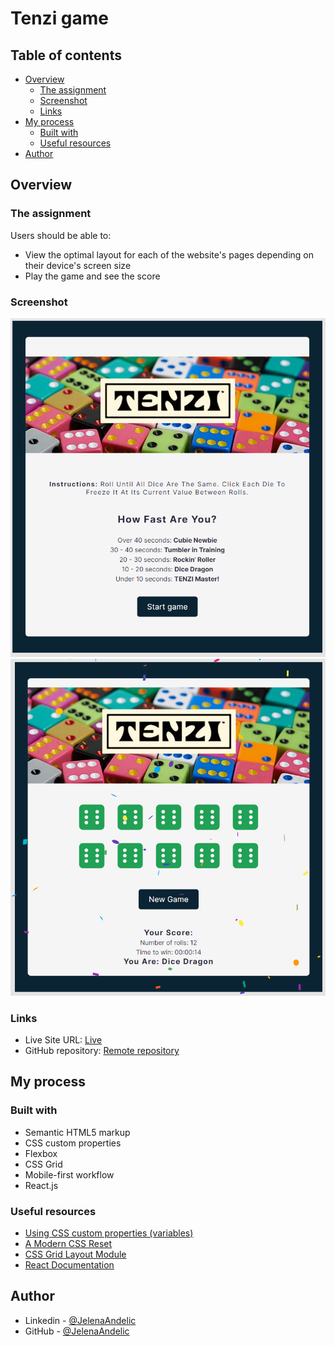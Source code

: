 # Tenzi game

## Table of contents

- [Overview](#overview)
  - [The assignment](#the-assignment)
  - [Screenshot](#screenshot)
  - [Links](#links)
- [My process](#my-process)
  - [Built with](#built-with)
  - [Useful resources](#useful-resources)
- [Author](#author)

## Overview

### The assignment

Users should be able to:

- View the optimal layout for each of the website's pages depending on their device's screen size
- Play the game and see the score

### Screenshot

![Screenshot](./src/images/screenshot1.png)
![Screenshot](./src/images/screenshot2.png)

### Links

- Live Site URL: [Live](https://complete-tenzi-game-react.netlify.app/)
- GitHub repository: [Remote repository](https://github.com/JelenaAndelic/tenzi-game/tree/master)

## My process

### Built with

- Semantic HTML5 markup
- CSS custom properties
- Flexbox
- CSS Grid
- Mobile-first workflow
- React.js

### Useful resources

- [Using CSS custom properties (variables)](https://developer.mozilla.org/en-US/docs/Web/CSS/Using_CSS_custom_properties)
- [A Modern CSS Reset](https://piccalil.li/blog/a-modern-css-reset/)
- [CSS Grid Layout Module](https://www.w3schools.com/css/css_grid.asp)
- [React Documentation](https://react.dev/learn)

## Author

- Linkedin - [@JelenaAndelic](https://www.linkedin.com/in/jelena-andelic-b94446220/)
- GitHub - [@JelenaAndelic](https://github.com/JelenaAndelic)
